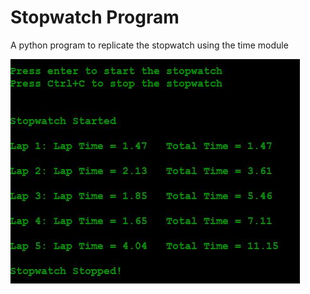 # Stopwatch Program

A python program to replicate the stopwatch using the time module


![Demo](Capture.JPG)
